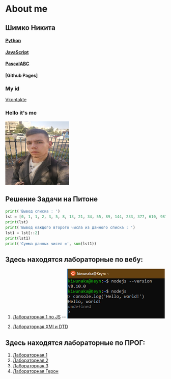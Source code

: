 # About me

## Шимко Никита
#### [Python](https://www.python.org)
#### [JavaScript](https://ru.wikipedia.org/wiki/JavaScript)
#### [PascalABC](http://pascalabc.net)
#### [Github Pages]
### My id
[Vkontakte](https://vk.com/kiwunaka)
### Hello it's me

<img src="калик.jpg" width="200" height="200" />

## Решение Задачи на Питоне

```python
print('Вывод списка : ')
lst = [0, 1, 1, 2, 3, 5, 8, 13, 21, 34, 55, 89, 144, 233, 377, 610, 987, 1597, 2584, 4181, 6765, 10946]
print(lst)
print('Вывод каждого второго числа из данного списка : ')
lst1 = lst[::2]
print(lst1)
print('Сумма данных чисел =', sum(lst1))
```

## Здесь находятся лабораторные по вебу:

1) [Лабораторная 1 по JS](https://github.com/NikitaSH999/webportfolio/blob/master/Screenshot_1.png) -- ![Лаба](Screenshot_1.png "Лаба")

2) [Лабораторная XMl и DTD](https://github.com/NikitaSH-herzen/labXML)
	
##	Здесь находятся лабораторные по ПРОГ:

1) [Лабораторная 1](https://github.com/NikitaSH-herzen/labXML)
2) [Лабораторная 2](https://github.com/NikitaSH-herzen/labXML)
3) [Лабораторная 3](https://github.com/NikitaSH-herzen/labXML)
4) [Лабораторная Герон](https://github.com/NikitaSH999/ProgLabGeron)

